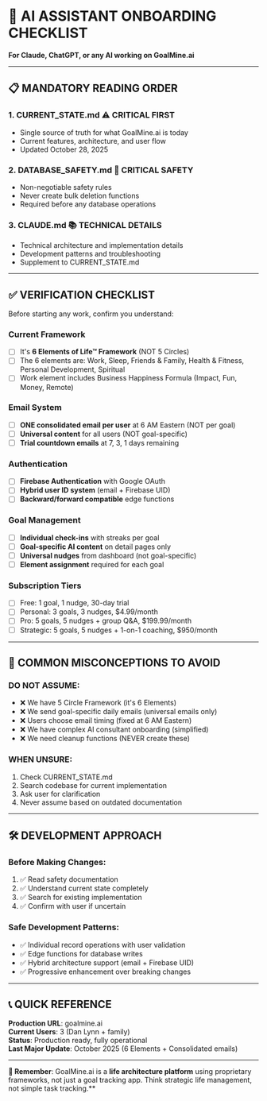 # 🤖 AI ASSISTANT ONBOARDING CHECKLIST

**For Claude, ChatGPT, or any AI working on GoalMine.ai**

---

## 📋 **MANDATORY READING ORDER**

### **1. CURRENT_STATE.md** ⚠️ **CRITICAL FIRST**
- Single source of truth for what GoalMine.ai is today
- Current features, architecture, and user flow
- Updated October 28, 2025

### **2. DATABASE_SAFETY.md** 🚨 **CRITICAL SAFETY**
- Non-negotiable safety rules
- Never create bulk deletion functions
- Required before any database operations

### **3. CLAUDE.md** 📚 **TECHNICAL DETAILS**
- Technical architecture and implementation details
- Development patterns and troubleshooting
- Supplement to CURRENT_STATE.md

---

## ✅ **VERIFICATION CHECKLIST**

Before starting any work, confirm you understand:

### **Current Framework**
- [ ] It's **6 Elements of Life™ Framework** (NOT 5 Circles)
- [ ] The 6 elements are: Work, Sleep, Friends & Family, Health & Fitness, Personal Development, Spiritual
- [ ] Work element includes Business Happiness Formula (Impact, Fun, Money, Remote)

### **Email System**
- [ ] **ONE consolidated email per user** at 6 AM Eastern (NOT per goal)
- [ ] **Universal content** for all users (NOT goal-specific)
- [ ] **Trial countdown emails** at 7, 3, 1 days remaining

### **Authentication**
- [ ] **Firebase Authentication** with Google OAuth
- [ ] **Hybrid user ID system** (email + Firebase UID)
- [ ] **Backward/forward compatible** edge functions

### **Goal Management**
- [ ] **Individual check-ins** with streaks per goal
- [ ] **Goal-specific AI content** on detail pages only
- [ ] **Universal nudges** from dashboard (not goal-specific)
- [ ] **Element assignment** required for each goal

### **Subscription Tiers**
- [ ] Free: 1 goal, 1 nudge, 30-day trial
- [ ] Personal: 3 goals, 3 nudges, $4.99/month
- [ ] Pro: 5 goals, 5 nudges + group Q&A, $199.99/month  
- [ ] Strategic: 5 goals, 5 nudges + 1-on-1 coaching, $950/month

---

## 🚨 **COMMON MISCONCEPTIONS TO AVOID**

### **DO NOT ASSUME:**
- ❌ We have 5 Circle Framework (it's 6 Elements)
- ❌ We send goal-specific daily emails (universal emails only)
- ❌ Users choose email timing (fixed at 6 AM Eastern)
- ❌ We have complex AI consultant onboarding (simplified)
- ❌ We need cleanup functions (NEVER create these)

### **WHEN UNSURE:**
1. Check CURRENT_STATE.md
2. Search codebase for current implementation  
3. Ask user for clarification
4. Never assume based on outdated documentation

---

## 🛠️ **DEVELOPMENT APPROACH**

### **Before Making Changes:**
1. ✅ Read safety documentation
2. ✅ Understand current state completely
3. ✅ Search for existing implementation
4. ✅ Confirm with user if uncertain

### **Safe Development Patterns:**
- ✅ Individual record operations with user validation
- ✅ Edge functions for database writes
- ✅ Hybrid architecture support (email + Firebase UID)
- ✅ Progressive enhancement over breaking changes

---

## 📞 **QUICK REFERENCE**

**Production URL**: goalmine.ai  
**Current Users**: 3 (Dan Lynn + family)  
**Status**: Production ready, fully operational  
**Last Major Update**: October 2025 (6 Elements + Consolidated emails)

---

**🎯 Remember**: GoalMine.ai is a **life architecture platform** using proprietary frameworks, not just a goal tracking app. Think strategic life management, not simple task tracking.**